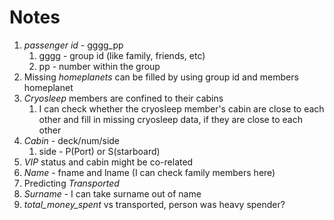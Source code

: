 # Notes

1. *passenger id* - gggg_pp
   1. gggg - group id (like family, friends, etc)
   2. pp - number within the group
2. Missing *homeplanets* can be filled by using group id and members homeplanet
3. *Cryosleep* members are confined to their cabins
   1. I can check whether the cryosleep member's cabin are close to each other and fill in missing cryosleep data, if they are close to each other
4. *Cabin* - deck/num/side
   1. side - P(Port) or S(starboard)
5. *VIP* status and cabin might be co-related
6. *Name* - fname and lname (I can check family members here)
7. Predicting *Transported*
8. *Surname* - I can take surname out of name
9. *total_money_spent* vs transported, person was heavy spender?